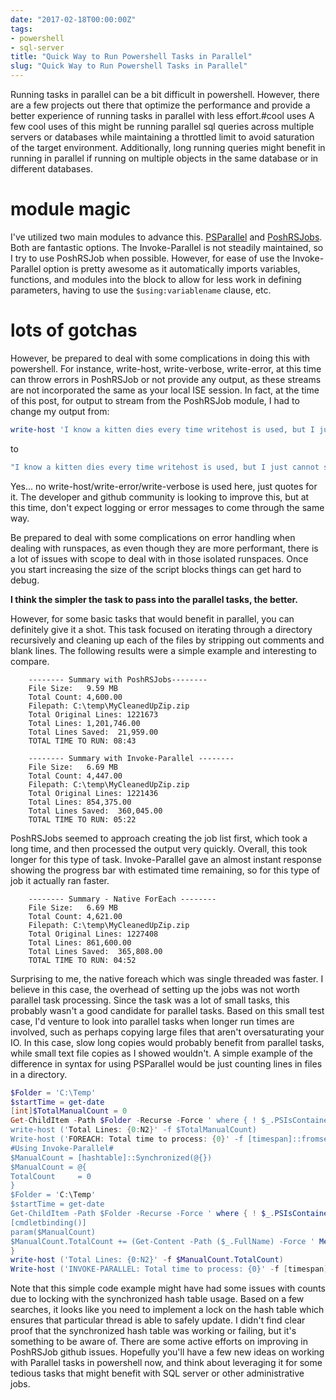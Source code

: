 ```yaml
---
date: "2017-02-18T00:00:00Z"
tags:
- powershell
- sql-server
title: "Quick Way to Run Powershell Tasks in Parallel"
slug: "Quick Way to Run Powershell Tasks in Parallel"
---
```


Running tasks in parallel can be a bit difficult in powershell. However, there are a few projects out there that optimize the performance and provide a better experience of running tasks in parallel with less effort.#cool uses
A few cool uses of this might be running parallel sql queries across multiple servers or databases while maintaining a throttled limit to avoid saturation of the target environment. Additionally, long running queries might benefit in running in parallel if running on multiple objects in the same database or in different databases.

# module magic

I've utilized two main modules to advance this.
[PSParallel](https://github.com/powercode/PSParallel) and [PoshRSJobs](https://github.com/proxb/PoshRSJob/). Both are fantastic options. The Invoke-Parallel is not steadily maintained, so I try to use PoshRSJob when possible. However, for ease of use the Invoke-Parallel option is pretty awesome as it automatically imports variables, functions, and modules into the block to allow for less work in defining parameters, having to use the `$using:variablename` clause, etc.

# lots of gotchas

However, be prepared to deal with some complications in doing this with powershell. For instance, write-host, write-verbose, write-error, at this time can throw errors in PoshRSJob or not provide any output, as these streams are not incorporated the same as your local ISE session. In fact, at the time of this post, for output to stream from the PoshRSJob module, I had to change my output from:

```powershell
write-host 'I know a kitten dies every time writehost is used, but I just cannot stop myself'
```

to

```powershell
"I know a kitten dies every time writehost is used, but I just cannot stop myself"
```

Yes... no write-host/write-error/write-verbose is used here, just quotes for it. The developer and github community is looking to improve this, but at this time, don't expect logging or error messages to come through the same way.

Be prepared to deal with some complications on error handling when dealing with runspaces, as even though they are more performant, there is a lot of issues with scope to deal with in those isolated runspaces. Once you start increasing the size of the script blocks things can get hard to debug.

**I think the simpler the task to pass into the parallel tasks, the better.**

However, for some basic tasks that would benefit in parallel, you can definitely give it a shot.
This task focused on iterating through a directory recursively and cleaning up each of the files by stripping out comments and blank lines. The following results were a simple example and interesting to compare.

```text
    -------- Summary with PoshRSJobs--------
    File Size:   9.59 MB
    Total Count: 4,600.00
    Filepath: C:\temp\MyCleanedUpZip.zip
    Total Original Lines: 1221673
    Total Lines: 1,201,746.00
    Total Lines Saved:  21,959.00
    TOTAL TIME TO RUN: 08:43

    -------- Summary with Invoke-Parallel --------
    File Size:   6.69 MB
    Total Count: 4,447.00
    Filepath: C:\temp\MyCleanedUpZip.zip
    Total Original Lines: 1221436
    Total Lines: 854,375.00
    Total Lines Saved:  360,045.00
    TOTAL TIME TO RUN: 05:22
```

PoshRSJobs seemed to approach creating the job list first, which took a long time, and then processed the output very quickly. Overall, this took longer for this type of task. Invoke-Parallel gave an almost instant response showing the progress bar with estimated time remaining, so for this type of job it actually ran faster.

```text
    -------- Summary - Native ForEach --------
    File Size:   6.69 MB
    Total Count: 4,621.00
    Filepath: C:\temp\MyCleanedUpZip.zip
    Total Original Lines: 1227408
    Total Lines: 861,600.00
    Total Lines Saved:  365,808.00
    TOTAL TIME TO RUN: 04:52
```

Surprising to me, the native foreach which was single threaded was faster. I believe in this case, the overhead of setting up the jobs was not worth parallel task processing. Since the task was a lot of small tasks, this probably wasn't a good candidate for parallel tasks. Based on this small test case, I'd venture to look into parallel tasks when longer run times are involved, such as perhaps copying large files that aren't oversaturating your IO. In this case, slow long copies would probably benefit from parallel tasks, while small text file copies as I showed wouldn't.
A simple example of the difference in syntax for using PSParallel would be just counting lines in files in a directory.


```powershell
$Folder = 'C:\Temp'
$startTime = get-date
[int]$TotalManualCount = 0
Get-ChildItem -Path $Folder -Recurse -Force ' where { ! $_.PSIsContainer } ' % { $TotalManualCount += (Get-Content -Path ($_.FullName) -Force ' Measure-Object -Line).Lines}
write-host ('Total Lines: {0:N2}' -f $TotalManualCount)
Write-host ('FOREACH: Total time to process: {0}' -f [timespan]::fromseconds(((Get-Date)-$StartTime).Totalseconds).ToString('mm\:ss'))
#Using Invoke-Parallel#
$ManualCount = [hashtable]::Synchronized(@{})
$ManualCount = @{
TotalCount     = 0
}
$Folder = 'C:\Temp'
$startTime = get-date
Get-ChildItem -Path $Folder -Recurse -Force ' where { ! $_.PSIsContainer } ' Start-RsJob -Throttle 4 -ArgumentList $ManualCount -ScriptBlock {
[cmdletbinding()]
param($ManualCount)
$ManualCount.TotalCount += (Get-Content -Path ($_.FullName) -Force ' Measure-Object -Line).Lines
}
write-host ('Total Lines: {0:N2}' -f $ManualCount.TotalCount)
Write-host ('INVOKE-PARALLEL: Total time to process: {0}' -f [timespan]::fromseconds(((Get-Date)-$StartTime).Totalseconds).ToString('mm\:ss'))
```

Note that this simple code example might have had some issues with counts due to locking with the synchronized hash table usage. Based on a few searches, it looks like you need to implement a lock on the hash table which ensures that particular thread is able to safely update. I didn't find clear proof that the synchronized hash table was working or failing, but it's something to be aware of. There are some active efforts on improving in PoshRSJob github issues.
Hopefully you'll have a few new ideas on working with Parallel tasks in powershell now, and think about leveraging it for some tedious tasks that might benefit with SQL server or other administrative jobs.
